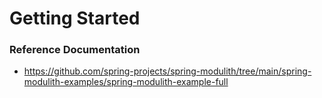 # Getting Started

### Reference Documentation

* https://github.com/spring-projects/spring-modulith/tree/main/spring-modulith-examples/spring-modulith-example-full


